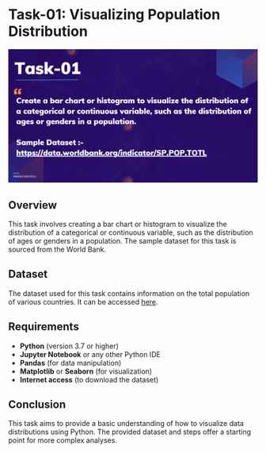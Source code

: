 # Task-01: Visualizing Population Distribution

![alt text](<Task1.png>)
## Overview

This task involves creating a bar chart or histogram to visualize the distribution of a categorical or continuous variable, such as the distribution of ages or genders in a population. The sample dataset for this task is sourced from the World Bank.

## Dataset

The dataset used for this task contains information on the total population of various countries. It can be accessed [here](https://data.worldbank.org/indicator/SP.POP.TOTL).

## Requirements

- **Python** (version 3.7 or higher)
- **Jupyter Notebook** or any other Python IDE
- **Pandas** (for data manipulation)
- **Matplotlib** or **Seaborn** (for visualization)
- **Internet access** (to download the dataset)


## Conclusion
This task aims to provide a basic understanding of how to visualize data distributions using Python. The provided dataset and steps offer a starting point for more complex analyses.